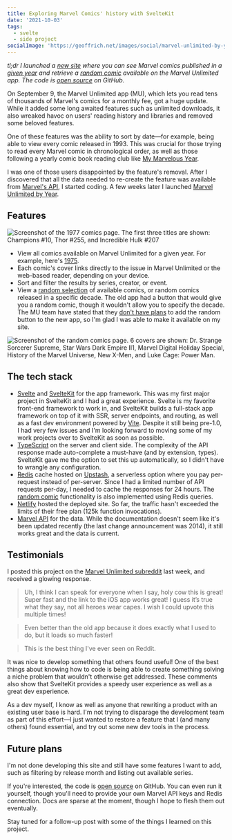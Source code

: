 ```yaml
---
title: Exploring Marvel Comics' history with SvelteKit
date: '2021-10-03'
tags:
  - svelte
  - side project
socialImage: 'https://geoffrich.net/images/social/marvel-unlimited-by-year.png'
---
```


_tl;dr I launched a [new site](https://marvel.geoffrich.net/) where you can see Marvel comics published in a [given year](https://marvel.geoffrich.net/year) and retrieve a [random comic](https://marvel.geoffrich.net/comic/random) available on the Marvel Unlimited app. The code is [open source](https://github.com/geoffrich/marvel-by-year) on GitHub._

On September 9, the Marvel Unlimited app (MU), which lets you read tens of thousands of Marvel's comics for a monthly fee, got a huge update. While it added some long awaited features such as unlimited downloads, it also wreaked havoc on users' reading history and libraries and removed some beloved features.

One of these features was the ability to sort by date&mdash;for example, being able to view every comic released in 1993. This was crucial for those trying to read every Marvel comic in chronological order, as well as those following a yearly comic book reading club like [My Marvelous Year](https://www.comicbookherald.com/my-marvelous-year/).

I was one of those users disappointed by the feature's removal. After I discovered that all the data needed to re-create the feature was available from [Marvel's API](https://developer.marvel.com/), I started coding. A few weeks later I launched [Marvel Unlimited by Year](https://marvel.geoffrich.net/).

## Features

<img src="/images/marvel-unlimited-by-year/1977-comics.png" alt="Screenshot of the 1977 comics page. The first three titles are shown: Champions #10, Thor #255, and Incredible Hulk #207" title="Comics available on MU published in 1977">

- View all comics available on Marvel Unlimited for a given year. For example, here's [1975](https://marvel.geoffrich.net/year/1975).
- Each comic's cover links directly to the issue in Marvel Unlimited or the web-based reader, depending on your device.
- Sort and filter the results by series, creator, or event.
- View a [random selection](https://marvel.geoffrich.net/comic/random) of available comics, or random comics released in a specific decade. The old app had a button that would give you a random comic, though it wouldn't allow you to specify the decade. The MU team have stated that they [don't have plans](https://www.reddit.com/r/MarvelUnlimited/comments/py12lt/hi_mu_subreddit_were_the_team_behind_marvel/herewi5/) to add the random button to the new app, so I'm glad I was able to make it available on my site.

<img src="/images/marvel-unlimited-by-year/random-comics.png" alt="Screenshot of the random comics page. 6 covers are shown: Dr. Strange Sorcerer Supreme, Star Wars Dark Empire II1, Marvel Digital Holiday Special, History of the Marvel Universe, New X-Men, and Luke Cage: Power Man." title="The random comic page">

## The tech stack

- [Svelte](https://svelte.dev/) and [SvelteKit](https://kit.svelte.dev/) for the app framework. This was my first major project in SvelteKit and I had a great experience. Svelte is my favorite front-end framework to work in, and SvelteKit builds a full-stack app framework on top of it with SSR, server endpoints, and routing, as well as a fast dev environment powered by [Vite](https://vitejs.dev/). Despite it still being pre-1.0, I had very few issues and I'm looking forward to moving some of my work projects over to SvelteKit as soon as possible.
- [TypeScript](https://www.typescriptlang.org/) on the server and client side. The complexity of the API response made auto-complete a must-have (and by extension, types). SvelteKit gave me the option to set this up automatically, so I didn't have to wrangle any configuration.
- [Redis](https://redis.io/) cache hosted on [Upstash](https://upstash.com/), a serverless option where you pay per-request instead of per-server. Since I had a limited number of API requests per-day, I needed to cache the responses for 24 hours. The [random comic](https://marvel.geoffrich.net/comic/random) functionality is also implemented using Redis queries.
- [Netlify](https://www.netlify.com/) hosted the deployed site. So far, the traffic hasn't exceeded the limits of their free plan (125k function invocations).
- [Marvel API](https://developer.marvel.com/) for the data. While the documentation doesn't seem like it's been updated recently (the last change announcement was 2014), it still works great and the data is current.

## Testimonials

I posted this project on the [Marvel Unlimited subreddit](https://www.reddit.com/r/MarvelUnlimited/comments/pxe7l9/i_made_a_site_that_lets_you_browse_mu_by_release/) last week, and received a glowing response.

> Uh, I think I can speak for everyone when I say, holy cow this is great! Super fast and the link to the iOS app works great! I guess it’s true what they say, not all heroes wear capes. I wish I could upvote this multiple times!

> Even better than the old app because it does exactly what I used to do, but it loads so much faster!

> This is the best thing I've ever seen on Reddit.

It was nice to develop something that others found useful! One of the best things about knowing how to code is being able to create something solving a niche problem that wouldn't otherwise get addressed. These comments also show that SvelteKit provides a speedy user experience as well as a great dev experience.

As a dev myself, I know as well as anyone that rewriting a product with an existing user base is hard. I'm not trying to disparage the development team as part of this effort&mdash;I just wanted to restore a feature that I (and many others) found essential, and try out some new dev tools in the process.

## Future plans

I'm not done developing this site and still have some features I want to add, such as filtering by release month and listing out available series.

If you're interested, the code is [open source](https://github.com/geoffrich/marvel-by-year) on GitHub. You can even run it yourself, though you'll need to provide your own Marvel API keys and Redis connection. Docs are sparse at the moment, though I hope to flesh them out eventually.

Stay tuned for a follow-up post with some of the things I learned on this project.
